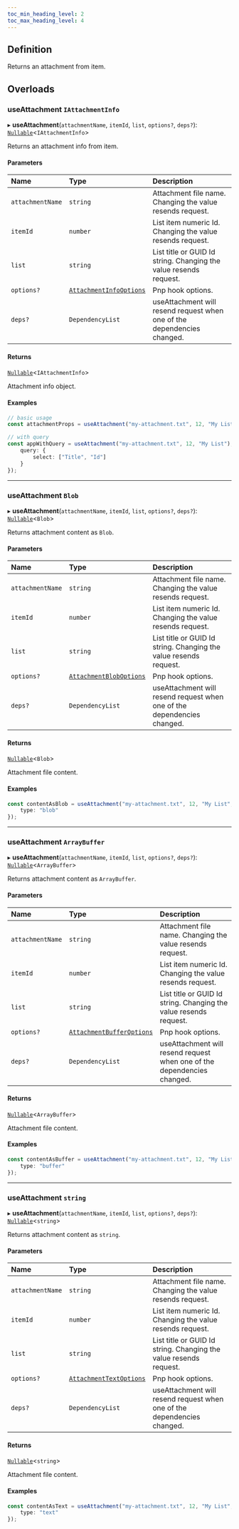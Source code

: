 ```yaml
---
toc_min_heading_level: 2
toc_max_heading_level: 4
---
```



## Definition

Returns an attachment from item.

## Overloads

### useAttachment `IAttachmentInfo`

▸ **useAttachment**(`attachmentName`, `itemId`, `list`, `options?`, `deps?`): [`Nullable`](../Types/NullableT.md)<`IAttachmentInfo`\>

Returns an attachment info from item.

#### Parameters

| Name | Type | Description |
| :------ | :------ | :------ |
| `attachmentName` | `string` | Attachment file name. Changing the value resends request. |
| `itemId` | `number` | List item numeric Id. Changing the value resends request. |
| `list` | `string` | List title or GUID Id string. Changing the value resends request. |
| `options?` | [`AttachmentInfoOptions`](../Interfaces/AttachmentInfoOptions.md) | Pnp hook options. |
| `deps?` | `DependencyList` | useAttachment will resend request when one of the dependencies changed. |

#### Returns

[`Nullable`](../Types/NullableT.md)<`IAttachmentInfo`\>

Attachment info object.

#### Examples

```typescript
// basic usage
const attachmentProps = useAttachment("my-attachment.txt", 12, "My List");

// with query
const appWithQuery = useAttachment("my-attachment.txt", 12, "My List"), {
	query: {
		select: ["Title", "Id"]
	}
});
```


---------


### useAttachment `Blob`

▸ **useAttachment**(`attachmentName`, `itemId`, `list`, `options?`, `deps?`): [`Nullable`](../Types/NullableT.md)<`Blob`\>

Returns attachment content as `Blob`.

#### Parameters

| Name | Type | Description |
| :------ | :------ | :------ |
| `attachmentName` | `string` | Attachment file name. Changing the value resends request. |
| `itemId` | `number` | List item numeric Id. Changing the value resends request. |
| `list` | `string` | List title or GUID Id string. Changing the value resends request. |
| `options?` | [`AttachmentBlobOptions`](../Interfaces/AttachmentBlobOptions.md) | Pnp hook options. |
| `deps?` | `DependencyList` | useAttachment will resend request when one of the dependencies changed. |

#### Returns

[`Nullable`](../Types/NullableT.md)<`Blob`\>

Attachment file content.

#### Examples

```typescript
const contentAsBlob = useAttachment("my-attachment.txt", 12, "My List", {
	type: "blob"
});
```


---------


### useAttachment `ArrayBuffer`

▸ **useAttachment**(`attachmentName`, `itemId`, `list`, `options?`, `deps?`): [`Nullable`](../Types/NullableT.md)<`ArrayBuffer`\>

Returns attachment content as `ArrayBuffer`.

#### Parameters

| Name | Type | Description |
| :------ | :------ | :------ |
| `attachmentName` | `string` | Attachment file name. Changing the value resends request. |
| `itemId` | `number` | List item numeric Id. Changing the value resends request. |
| `list` | `string` | List title or GUID Id string. Changing the value resends request. |
| `options?` | [`AttachmentBufferOptions`](../Interfaces/AttachmentBufferOptions.md) | Pnp hook options. |
| `deps?` | `DependencyList` | useAttachment will resend request when one of the dependencies changed. |

#### Returns

[`Nullable`](../Types/NullableT.md)<`ArrayBuffer`\>

Attachment file content.

#### Examples

```typescript
const contentAsBuffer = useAttachment("my-attachment.txt", 12, "My List", {
	type: "buffer"
});
```


---------


### useAttachment `string`

▸  **useAttachment**(`attachmentName`, `itemId`, `list`, `options?`, `deps?`): [`Nullable`](../Types/NullableT.md)<`string`\>

Returns attachment content as `string`.

#### Parameters

| Name | Type | Description |
| :------ | :------ | :------ |
| `attachmentName` | `string` | Attachment file name. Changing the value resends request. |
| `itemId` | `number` | List item numeric Id. Changing the value resends request. |
| `list` | `string` | List title or GUID Id string. Changing the value resends request. |
| `options?` | [`AttachmentTextOptions`](../Interfaces/AttachmentTextOptions.md) | Pnp hook options. |
| `deps?` | `DependencyList` | useAttachment will resend request when one of the dependencies changed. |

#### Returns

[`Nullable`](../Types/NullableT.md)<`string`\>

Attachment file content.

#### Examples

```typescript
const contentAsText = useAttachment("my-attachment.txt", 12, "My List", {
	type: "text"
});
```